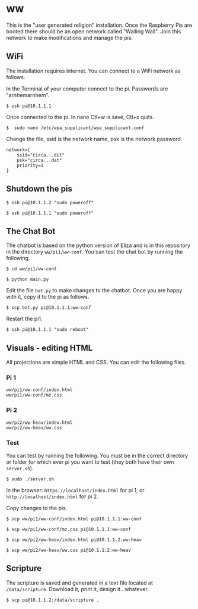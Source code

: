 # ww

This is the "user generated religion" installation.  Once the Raspberry Pis are booted there should be an open network called "Wailing Wall".  Join this network to make modifications and manage the pis.

## WiFi

The installation requires internet.  You can connect to a WiFi network as follows.

In the Terminal of your computer connect to the pi.  Passwords are "arnhemarnhem".

    $ ssh pi@10.1.1.1

Once connected to the pi. In nano Ctl+w is save, Ctl+x quits.

    $  sudo nano /etc/wpa_supplicant/wpa_supplicant.conf

Change the file, ssid is the network name, psk is the network password.

    network={
        ssid="circa...dit"
        psk="circa...dat"
        priority=1
    }

## Shutdown the pis

    $ ssh pi@10.1.1.2 "sudo poweroff"

    $ ssh pi@10.1.1.1 "sudo poweroff"

## The Chat Bot

The chatbot is based on the python version of Eliza and is in this repository in the directory `ww/pi1/ww-conf`.  You can test the chat bot by running the following.

    $ cd ww/pi1/ww-conf

    $ python main.py

Edit the file `bot.py` to make changes to the chatbot.  Once you are happy with it, copy it to the pi as follows.

    $ scp bot.py pi@10.1.1.1:ww-conf

Restart the pi1.

    $ ssh pi@10.1.1.1 "sudo reboot"

## Visuals - editing HTML

All projections are simple HTML and CSS.  You can edit the following files.

### Pi 1

    ww/pi1/ww-conf/index.html
    ww/pi1/ww-conf/mz.css

### Pi 2

    ww/pi2/ww-heav/index.html
    ww/pi2/ww-heav/ww.css

### Test

You can test by running the following.  You must be in the correct directory or folder for which ever pi you want to test (they both have their own `server.sh`).

    $ sudo ./server.sh

In the browser: `https://localhost/index.html` for pi 1, or `http://localhost/index.html` for pi 2. 


Copy changes to the pis.

    $ scp ww/pi1/ww-conf/index.html pi@10.1.1.1:ww-conf

    $ scp ww/pi1/ww-conf/mz.css pi@10.1.1.1:ww-conf

    $ scp ww/pi2/ww-heav/index.html pi@10.1.1.2:ww-heav

    $ scp ww/pi2/ww-heav/ww.css pi@10.1.1.2:ww-heav

## Scripture

The scripture is saved and generated in a text file located at `/data/scripture`.  Download it, print it, design it...whatever.

    $ scp pi@10.1.1.2:/data/scripture .


